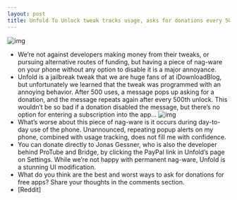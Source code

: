 ```yaml
---
layout: post
title: Unfold To Unlock tweak tracks usage, asks for donations every 500 unlocks
---
```

![img](http://media.idownloadblog.com/wp-content/uploads/2013/02/unfold.jpg)
* We’re not against developers making money from their tweaks, or pursuing alternative routes of funding, but having a piece of nag-ware on your phone without any option to disable it is a major annoyance.
* Unfold is a jailbreak tweak that we are huge fans of at iDownloadBlog, but unfortunately we learned that the tweak was programmed with an annoying behavior. After 500 uses, a message pops up asking for a donation, and the message repeats again after every 500th unlock. This wouldn’t be so bad if a donation disabled the message, but there’s no option for entering a subscription into the app…
![img](http://media.idownloadblog.com/wp-content/uploads/2013/02/permissions-iFile.jpg)
* What’s worse about this piece of nag-ware is it occurs during day-to-day use of the phone. Unannounced, repeating popup alerts on my phone, combined with usage tracking, does not fill me with confidence.
* You can donate directly to Jonas Gessner, who is also the developer behind ProTube and Bridge, by clicking the PayPal link in Unfold’s page on Settings. While we’re not happy with permanent nag-ware, Unfold is a stunning UI modification.
* What do you think are the best and worst ways to ask for donations for free apps? Share your thoughts in the comments section.
* [Reddit]

